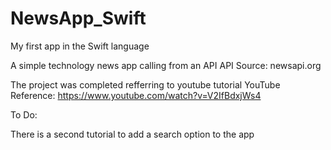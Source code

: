 # NewsApp_Swift
My first app in the Swift language

A simple technology news app calling from an API
API Source: newsapi.org

The project was completed refferring to youtube tutorial
YouTube Reference: https://www.youtube.com/watch?v=V2IfBdxjWs4


To Do:

There is a second tutorial to add a search option to the app
